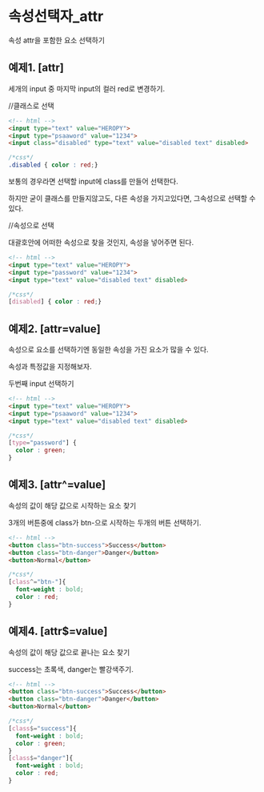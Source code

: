 # 속성선택자_attr

속성 attr을 포함한 요소 선택하기

## 예제1. [attr]
세개의 input 중 마지막 input의 컬러 red로 변경하기.

//클래스로 선택
```html
<!-- html -->
<input type="text" value="HEROPY">
<input type="psaaword" value="1234">
<input class="disabled" type="text" value="disabled text" disabled>
```
```css
/*css*/
.disabled { color : red;}
```

보통의 경우라면 선택할 input에 class를 만들어 선택한다. 

하지만 굳이 클래스를 만들지않고도, 다른 속성을 가지고있다면, 그속성으로 선택할 수 있다.

//속성으로 선택

대괄호안에 어떠한 속성으로 찾을 것인지, 속성을 넣어주면 된다.
```html
<!-- html -->
<input type="text" value="HEROPY">
<input type="password" value="1234">
<input type="text" value="disabled text" disabled> 
```
```css
/*css*/
[disabled] { color : red;}
```



## 예제2.  [attr=value]
속성으로 요소를 선택하기엔 동일한 속성을 가진 요소가 많을 수 있다.

속성과 특정값을 지정해보자.

두번째 input 선택하기
```html
<!-- html -->
<input type="text" value="HEROPY">
<input type="psaaword" value="1234">
<input type="text" value="disabled text" disabled> 
```
```css
/*css*/
[type="password"] {
  color : green;
}
```

## 예제3.  [attr^=value]
속성의 값이 해당 값으로 시작하는 요소 찾기

3개의 버튼중에 class가 btn-으로 시작하는 두개의 버튼 선택하기.
```html
<!-- html -->
<button class="btn-success">Success</button>
<button class="btn-danger">Danger</button>
<button>Normal</button>
```

```css
/*css*/
[class^="btn-"]{
  font-weight : bold;
  color : red;
}
```

## 예제4.  [attr$=value]

속성의 값이 해당 값으로 끝나는 요소 찾기

success는 초록색, danger는 빨강색주기.

```html
<!-- html -->
<button class="btn-success">Success</button>
<button class="btn-danger">Danger</button>
<button>Normal</button>
```

```css
/*css*/
[class$="success"]{
  font-weight : bold;
  color : green;
}
[class$="danger"]{
  font-weight : bold;
  color : red;
}
```